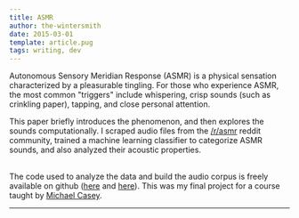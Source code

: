 ```yaml
---
title: ASMR
author: the-wintersmith
date: 2015-03-01
template: article.pug
tags: writing, dev
---
```


Autonomous Sensory Meridian Response (ASMR) is a physical sensation characterized by a pleasurable tingling.   For those who experience ASMR, the most common "triggers" include whispering, crisp sounds (such as crinkling paper), tapping, and close personal attention.  

This paper briefly introduces the phenomenon, and then explores the sounds computationally.  I scraped audio files from the [/r/asmr](http://www.reddit.com/r/asmr) reddit community, trained a machine learning classifier to categorize ASMR sounds, and also analyzed their acoustic properties.  

<div class="pdfEmbed" id="asmr_paper"></div>

<br>The code used to analyze the data and build the audio corpus is freely available on github ([here](https://github.com/harquail/subredditTomp3s) and [here](https://github.com/harquail/asmrProjectHelpers)).  This was my final project for a course taught by [Michael Casey](http://bregman.dartmouth.edu/~mcasey). 

---
